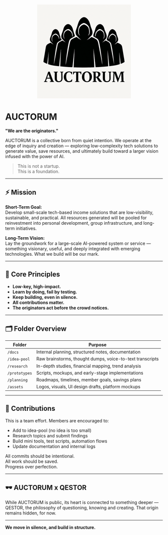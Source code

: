 <p align="center">
  <img src="https://raw.githubusercontent.com/the-qestor-project/auctorum/main/assets/auctorum_logo_small.png" width="300"/>
</p>

# AUCTORUM

**"We are the originators."**

AUCTORUM is a collective born from quiet intention. We operate at the edge of inquiry and creation — exploring low-complexity tech solutions to generate value, save resources, and ultimately build toward a larger vision infused with the power of AI.

> This is not a startup.  
> This is a foundation.

---

## ⚡ Mission

**Short-Term Goal:**  
Develop small-scale tech-based income solutions that are low-visibility, sustainable, and practical. All resources generated will be pooled for reinvestment into personal development, group infrastructure, and long-term initiatives.

**Long-Term Vision:**  
Lay the groundwork for a large-scale AI-powered system or service — something visionary, useful, and deeply integrated with emerging technologies. What we build will be our mark.

---

## 🧭 Core Principles

- **Low-key, high-impact.**  
- **Learn by doing, fail by testing.**  
- **Keep building, even in silence.**  
- **All contributions matter.**  
- **The originators act before the crowd notices.**

---

## 🗂️ Folder Overview

| Folder        | Purpose |
|---------------|---------|
| `/docs`       | Internal planning, structured notes, documentation |
| `/idea-pool`  | Raw brainstorms, thought dumps, voice-to-text transcripts |
| `/research`   | In-depth studies, financial mapping, trend analysis |
| `/prototypes` | Scripts, mockups, and early-stage implementations |
| `/planning`   | Roadmaps, timelines, member goals, savings plans |
| `/assets`     | Logos, visuals, UI design drafts, platform mockups |

---

## 🤝 Contributions

This is a team effort. Members are encouraged to:
- Add to idea-pool (no idea is too small)
- Research topics and submit findings
- Build mini tools, test scripts, automation flows
- Update documentation and internal logs

All commits should be intentional.  
All work should be saved.  
Progress over perfection.

---

## 🕶️ AUCTORUM x QESTOR

While AUCTORUM is public, its heart is connected to something deeper — QESTOR, the philosophy of questioning, knowing and creating. That origin remains hidden, for now.

---

**We move in silence, and build in structure.**

